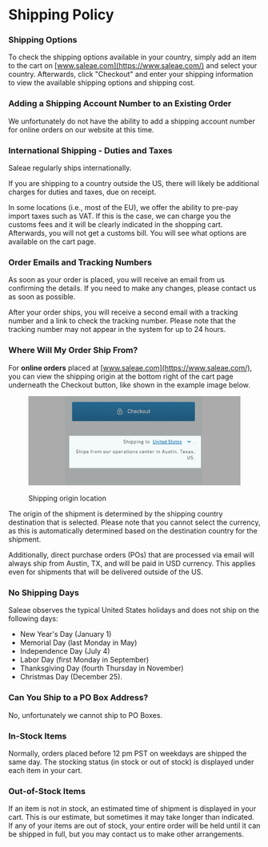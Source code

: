 # Shipping Policy

### Shipping Options

To check the shipping options available in your country, simply add an item to the cart on [www.saleae.com](https://www.saleae.com/) and select your country. Afterwards, click "Checkout" and enter your shipping information to view the available shipping options and shipping cost.

### Adding a Shipping Account Number to an Existing Order

We unfortunately do not have the ability to add a shipping account number for online orders on our website at this time.

### International Shipping - Duties and Taxes

Saleae regularly ships internationally.

If you are shipping to a country outside the US, there will likely be additional charges for duties and taxes, due on receipt.&#x20;

In some locations (i.e., most of the EU), we offer the ability to pre-pay import taxes such as VAT. If this is the case, we can charge you the customs fees and it will be clearly indicated in the shopping cart. Afterwards, you will not get a customs bill. You will see what options are available on the cart page.

### **Order Emails and Tracking Numbers**

As soon as your order is placed, you will receive an email from us confirming the details. If you need to make any changes, please contact us as soon as possible.

After your order ships, you will receive a second email with a tracking number and a link to check the tracking number. Please note that the tracking number may not appear in the system for up to 24 hours.

### Where Will My Order Ship From?

For **online orders** placed at [www.saleae.com](https://www.saleae.com/), you can view the shipping origin at the bottom right of the cart page underneath the Checkout button, like shown in the example image below.

<figure><img src="../../.gitbook/assets/Screenshot 2025-01-29 at 2.53.16 PM.png" alt=""><figcaption><p>Shipping origin location</p></figcaption></figure>

The origin of the shipment is determined by the shipping country destination that is selected. Please note that you cannot select the currency, as this is automatically determined based on the destination country for the shipment.

Additionally, direct purchase orders (POs) that are processed via email will always ship from Austin, TX, and will be paid in USD currency. This applies even for shipments that will be delivered outside of the US.

### **No Shipping Days**

Saleae observes the typical United States holidays and does not ship on the following days:

* New Year's Day (January 1)
* Memorial Day (last Monday in May)
* Independence Day (July 4)
* Labor Day (first Monday in September)
* Thanksgiving Day (fourth Thursday in November)
* Christmas Day (December 25).

### Can You Ship to a PO Box Address?

No, unfortunately we cannot ship to PO Boxes.

### **In-Stock Items**

Normally, orders placed before 12 pm PST on weekdays are shipped the same day. The stocking status (in stock or out of stock) is displayed under each item in your cart.

### **Out-of-Stock Items**

If an item is not in stock, an estimated time of shipment is displayed in your cart. This is our estimate, but sometimes it may take longer than indicated. If any of your items are out of stock, your entire order will be held until it can be shipped in full, but you may contact us to make other arrangements.

